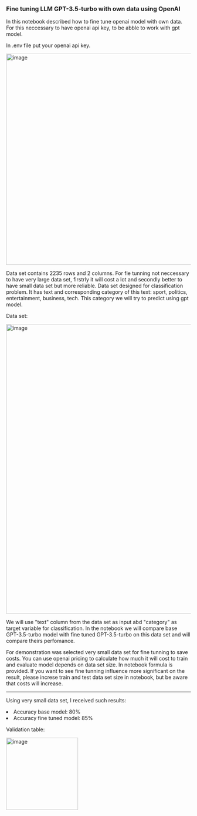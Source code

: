 ### Fine tuning LLM GPT-3.5-turbo with own data using OpenAI

In this notebook described how to fine tune openai model with own data.
For this neccessary to have openai api key, to be abble to work with gpt model.

In .env file put your openai api key.

<img width="574" alt="image" src="https://github.com/user-attachments/assets/e42c9cc0-a598-471c-a03e-fcabedcc4647">


Data set contains 2235 rows and 2 columns. For fie tunning not neccessary to have very large data set, firstrly it will cost a lot and secondly better to have small data set but more reliable.
Data set designed for classification problem. It has text and corresponding category of this text: sport, politics, entertainment, business, tech. This category we will try to predict using gpt model.

Data set:

<img width="787" alt="image" src="https://github.com/user-attachments/assets/f2551e4e-57f0-4360-b341-ed94c561f1f6">

We will use "text" column from the data set as input abd "category" as target variable for classification.
In the notebook we will compare base GPT-3.5-turbo model with fine tuned GPT-3.5-turbo on this data set and will compare theirs perfomance.

For demonstration was selected very small data set for fine tunning to save costs. 
You can use openai pricing to calculate how much it will cost to train and evaluate model depends on data set size. In notebook formula is provided. 
If you want to see fine tunning influence more significant on the result, please increse train and test data set size in notebook, but be aware that costs will increase.

<hr>

Using very small data set, I received such results:

<li> Accuracy base model: 80%

<li> Accuracy fine tuned model: 85%

Validation table:

<img width="196" alt="image" src="https://github.com/user-attachments/assets/7441cb62-71fd-4dd3-867a-873a6a39b545">
